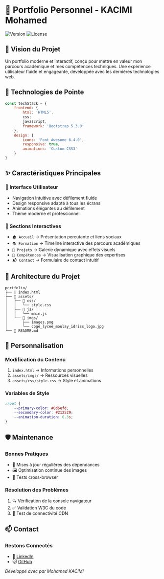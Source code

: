 # 🌟 Portfolio Personnel - KACIMI Mohamed

![Version](https://img.shields.io/badge/version-1.0.0-blue.svg)
![License](https://img.shields.io/badge/license-All%20Rights%20Reserved-yellow.svg)

## 🎯 Vision du Projet
Un portfolio moderne et interactif, conçu pour mettre en valeur mon parcours académique et mes compétences techniques. Une expérience utilisateur fluide et engageante, développée avec les dernières technologies web.

## 🚀 Technologies de Pointe
```javascript
const techStack = {
    frontend: {
        html: 'HTML5',
        css;
        javascript,
        framework: 'Bootstrap 5.3.0'
    },
    design: {
        icons: 'Font Awesome 6.4.0',
        responsive: true,
        animations: 'Custom CSS3'
    }
}
```

## ✨ Caractéristiques Principales

### 🎨 Interface Utilisateur
- Navigation intuitive avec défilement fluide
- Design responsive adapté à tous les écrans
- Animations élégantes au défilement
- Thème moderne et professionnel

### 📱 Sections Interactives
- `🏠 Accueil` → Présentation percutante et liens sociaux
- `📚 Formation` → Timeline interactive des parcours académiques
- `💼 Projets` → Galerie dynamique avec effets visuels
- `🎯 Compétences` → Visualisation graphique des expertises
- `📬 Contact` → Formulaire de contact intuitif

## 📁 Architecture du Projet
```
portfolio/
├── 📄 index.html
├── 📁 assets/
│   ├── 📁 css/
│   │   └── style.css
│   ├── 📁 js/
│   │   └── main.js
│   └── 📁 imgs/
│       ├── images.png
│       └── cpge_lycee_moulay_idriss_logo.jpg
└── 📄 README.md
```

## 🎨 Personnalisation

### Modification du Contenu
1. `index.html` → Informations personnelles
2. `assets/imgs/` → Ressources visuelles
3. `assets/css/style.css` → Style et animations

### Variables de Style
```css
:root {
    --primary-color: #0d6efd;
    --secondary-color: #212529;
    --animation-duration: 0.3s;
}
```

## 🛡️ Maintenance

### Bonnes Pratiques
- 🔄 Mises à jour régulières des dépendances
- 🖼️ Optimisation continue des images
- 🧪 Tests cross-browser

### Résolution des Problèmes
1. 🔍 Vérification de la console navigateur
2. ✅ Validation W3C du code
3. 📡 Test de connectivité CDN

## 📫 Contact

### Restons Connectés
- 💼 [LinkedIn](https://www.linkedin.com/in/mohamed-kacimi/)
- 🐱 [GitHub](https://github.com/medkacimi)

*Développé avec  par Mohamed KACIMI*
